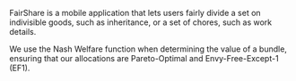 FairShare is a mobile application that lets users fairly divide a set on indivisible goods, such as inheritance, or a set of chores, such as work details.

We use the Nash Welfare function when determining the value of a bundle, ensuring that our allocations are Pareto-Optimal and Envy-Free-Except-1 (EF1).
